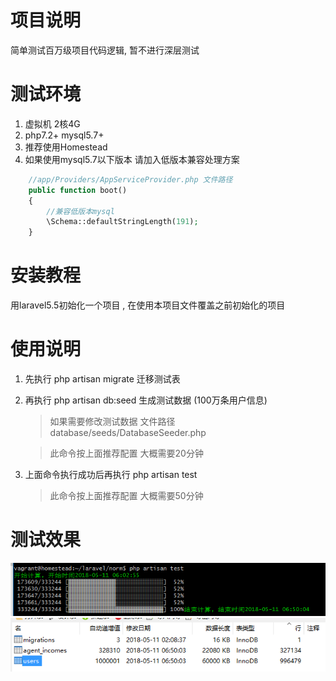 # 项目说明

简单测试百万级项目代码逻辑, 暂不进行深层测试

# 测试环境

1. 虚拟机 2核4G
2. php7.2+ mysql5.7+
3. 推荐使用Homestead
4. 如果使用mysql5.7以下版本 请加入低版本兼容处理方案
```php
    //app/Providers/AppServiceProvider.php 文件路径
    public function boot()
    {
        //兼容低版本mysql
        \Schema::defaultStringLength(191);
    }
```


# 安装教程

用laravel5.5初始化一个项目 , 在使用本项目文件覆盖之前初始化的项目

# 使用说明

1. 先执行 php artisan migrate 迁移测试表
2. 再执行 php artisan db:seed 生成测试数据 (100万条用户信息)
    > 如果需要修改测试数据 文件路径database/seeds/DatabaseSeeder.php
 
    > 此命令按上面推荐配置 大概需要20分钟
3. 上面命令执行成功后再执行 php artisan test
    > 此命令按上面推荐配置 大概需要50分钟
# 测试效果

![](test.png)
![](test2.png)